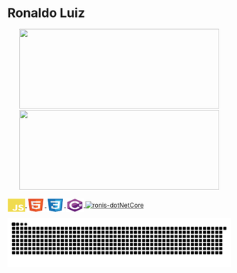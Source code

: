 <h1>Ronaldo Luiz</h1>

<div align="center">
  <a href="https://github.com/justronis">
  <img height="180em" width="450em" src="https://github-readme-stats.vercel.app/api?username=justronis&show_icons=true&theme=dark&include_all_commits=true&count_private=true"/>
  <img height="180em" width="450em" src="https://github-readme-stats.vercel.app/api/top-langs/?username=justronis&layout=compact&langs_count=7&theme=dark"/>
</div>
  
  <div style="display: inline_block"><br>
  <img align="center" alt="ronis-Js" height="30" width="40" src="https://raw.githubusercontent.com/devicons/devicon/master/icons/javascript/javascript-plain.svg">
  <img align="center" alt="ronis-HTML" height="30" width="40" src="https://raw.githubusercontent.com/devicons/devicon/master/icons/html5/html5-original.svg">
  <img align="center" alt="ronis-CSS" height="30" width="40" src="https://raw.githubusercontent.com/devicons/devicon/master/icons/css3/css3-original.svg">
  <img align="center" alt="ronis-Csharp" height="30" width="40" src="https://raw.githubusercontent.com/devicons/devicon/master/icons/csharp/csharp-original.svg">
  <img align="center" alt="ronis-dotNetCore" height="30" width="40" src="https://cdn.jsdelivr.net/gh/devicons/devicon/icons/dotnetcore/dotnetcore-original.svg">    
</div>
  
  ![Snake animation](https://github.com/justronis/justronis/blob/output/github-contribution-grid-snake.svg)
